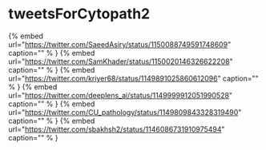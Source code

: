# tweetsForCytopath2

{% embed url="https://twitter.com/SaeedAsiry/status/1150088749591748609"  caption="" % }
{% embed url="https://twitter.com/SamKhader/status/1150020146326622208"  caption="" % }
{% embed url="https://twitter.com/kriyer68/status/1149891025860612096"  caption="" % }
{% embed url="https://twitter.com/deeplens_ai/status/1149999912051990528"  caption="" % }
{% embed url="https://twitter.com/CU_pathology/status/1149809843328319490"  caption="" % }
{% embed url="https://twitter.com/sbakhsh2/status/1146086731910975494"  caption="" % }
